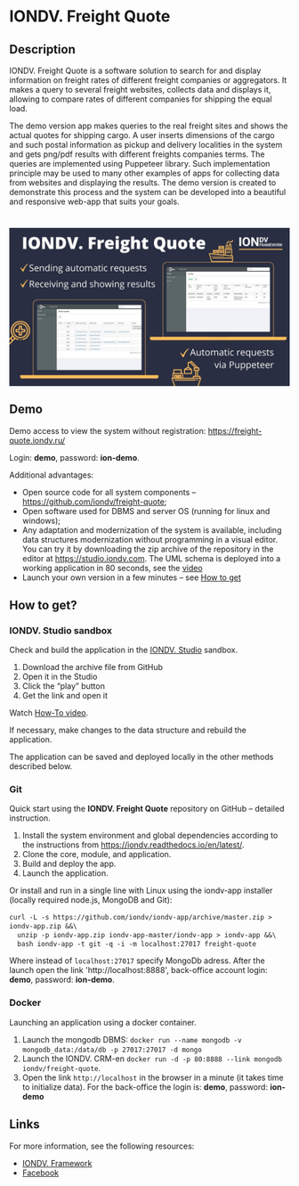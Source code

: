 # IONDV. Freight Quote
## Description

IONDV. Freight Quote is a software solution to search for and display information on freight rates of different freight companies or aggregators.  It makes a query to several freight websites, collects data and displays it, allowing to compare rates of different companies for shipping the equal load.

The demo version app makes queries to the real freight sites and shows the actual quotes for shipping cargo. A user inserts dimensions of the cargo and such postal information as pickup and delivery localities in the system and gets png/pdf results with different freights companies terms. The queries are implemented using Puppeteer library. Such implementation principle may be used to many other examples of apps for collecting data from websites and displaying the results. The demo version is created to demonstrate this process and the system can be developed into a beautiful and responsive web-app that suits your goals.

<h1 align="center"> <img src="/iondv-freight-quote.jpg" alt="IONDV. Freight Quote" align="center"></h1>  

## Demo

Demo access to view the system without registration: https://freight-quote.iondv.ru/

Login: **demo**, password: **ion-demo**.

Additional advantages:
- Open source code for all system components – https://github.com/iondv/freight-quote;
- Open software used for DBMS and server OS (running for linux and windows);
- Any adaptation and modernization of the system is available, including data structures modernization without programming in a visual editor. You can try it by downloading the zip archive of the repository in the editor at https://studio.iondv.com. The UML schema is deployed into a working application in 80 seconds, see the [video]( https://youtu.be/s7q9_YXkeEo)
- Launch your own version in a few minutes – see [How to get](#how-to-get)

## How to get?

### IONDV. Studio sandbox
Check and build the application in the [IONDV. Studio](https://studio.iondv.com) sandbox.
1. Download the archive file from GitHub
2. Open it in the Studio
3. Click the “play” button
4. Get the link and open it

Watch [How-To video](https://www.youtube.com/watch?v=s7q9_YXkeEo).   

If necessary, make changes to the data structure and rebuild the application.

The application can be saved and deployed locally in the other methods described below.

### Git

Quick start using the **IONDV. Freight Quote** repository on GitHub – detailed instruction.
1. Install the system environment and global dependencies according to the instructions from https://iondv.readthedocs.io/en/latest/.
2. Clone the core, module, and application.
3. Build and deploy the app.
4. Launch the application.

Or install and run in a single line with Linux using the iondv-app installer (locally required node.js, MongoDB and Git):
```
curl -L -s https://github.com/iondv/iondv-app/archive/master.zip > iondv-app.zip &&\
  unzip -p iondv-app.zip iondv-app-master/iondv-app > iondv-app &&\
  bash iondv-app -t git -q -i -m localhost:27017 freight-quote
  ```

Where instead of `localhost:27017` specify MongoDb adress. After the launch open the link 'http://localhost:8888', back-office account login: **demo**, password: **ion-demo**.

### Docker
Launching an application using a docker container.

1. Launch the mongodb DBMS: `docker run --name mongodb -v mongodb_data:/data/db -p 27017:27017 -d mongo` 
2. Launch the IONDV. CRM-en `docker run -d -p 80:8888 --link mongodb iondv/freight-quote`. 
3. Open the link `http://localhost` in the browser in a minute (it takes time to initialize data). For the back-office the login is: **demo**, password: **ion-demo** 

## Links
For more information, see the following resources:
- [IONDV. Framework](https://iondv.com/) 
- [Facebook](https://www.facebook.com/iondv/) 
